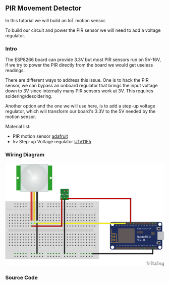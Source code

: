 ## PIR Movement Detector

In this tutorial we will build an IoT motion sensor.

To build our circuit and power the PIR sensor we will need to add a voltage regulator.


### Intro

The ESP8266 board can provide 3.3V but most PIR sensors run on 5V-16V, if we try to power the PIR directly from the board we would get useless readings.

There are different ways to address this issue. One is to hack the PIR sensor, we can bypass an onboard regulator that brings the input voltage down to 3V since internally many PIR sensors work at 3V. This requires soldering/desoldering.

Another option and the one we will use here, is to add a step-up voltage regulator, which will transform our board's 3.3V to the 5V needed by the motion sensor.


Material list:
- PIR motion sensor [adafruit][pir-ada]
- 5v Step-up Voltage regulator [U1V11F5][pololu]

### Wiring Diagram

![pir-step-up](https://raw.githubusercontent.com/goliatone/wee-things-workshop/master/images/pir-step-up-001.png)

### Source Code


[pir-ada]:https://www.adafruit.com/products/189
[pololu]:https://www.pololu.com/product/2562
